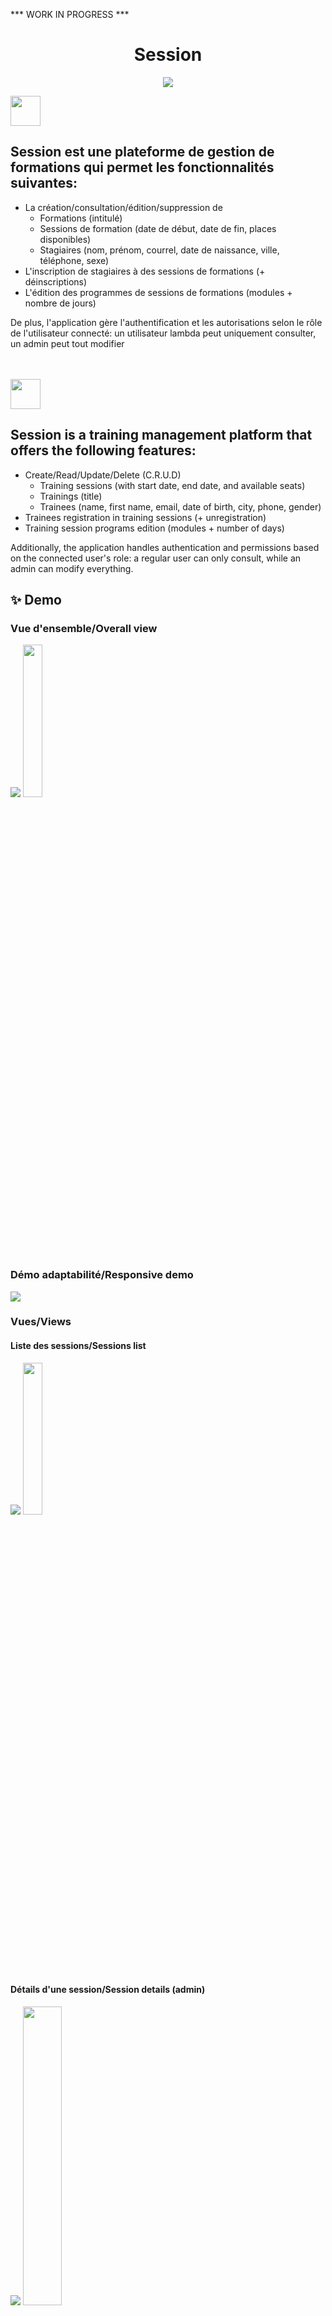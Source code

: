 *** WORK IN PROGRESS ***

<h1 align="center">Session</h1>
<p align="center">
    <img src="https://skillicons.dev/icons?i=symfony,php,html,css,js,jquery" />
</p>

<img src="https://hatscripts.github.io/circle-flags/flags/fr.svg" width="48">
<h2>Session est une plateforme de gestion de formations qui permet les fonctionnalités suivantes:</h2>

<ul>
    <li>La création/consultation/édition/suppression de 
        <ul>
            <li>Formations (intitulé)</li>
            <li>Sessions de formation (date de début, date de fin, places disponibles)</li>
            <li>Stagiaires (nom, prénom, courrel, date de naissance, ville, téléphone, sexe)</li>
        </ul>
    </li>
    <li>L'inscription de stagiaires à des sessions de formations (+ déinscriptions)</li>
    <li>L'édition des programmes de sessions de formations (modules + nombre de jours)</li>
</ul>

<p>De plus, l'application gère l'authentification et les autorisations selon le rôle de l'utilisateur connecté: un utilisateur lambda peut uniquement consulter, un admin peut tout modifier</p>

<br>
<br>

<img src="https://hatscripts.github.io/circle-flags/flags/gb.svg" width="48">
<h2>Session is a training management platform that offers the following features:</h2>

<ul>
    <li>Create/Read/Update/Delete (C.R.U.D)
        <ul>
            <li>Training sessions (with start date, end date, and available seats)</li>
            <li>Trainings (title)</li>
            <li>Trainees (name, first name, email, date of birth, city, phone, gender)</li>
        </ul>
    </li>
    <li>Trainees registration in training sessions (+ unregistration)</li>
    <li>Training session programs edition (modules + number of days)</li>
</ul>


<p>Additionally, the application handles authentication and permissions based on the connected user's role: a regular user can only consult, while an admin can modify everything.</p>

## ✨ Demo
<h3>Vue d'ensemble/Overall view</h3>
<div display="flex" flex-direction="row">
    <img src="https://raw.githubusercontent.com/Charlydcn/Session/master/public/img/demo/gif/overall_view.gif">
    <img src="https://raw.githubusercontent.com/Charlydcn/Session/master/public/img/demo/gif/overall_view_mobile.gif" width="25%">
</div>

<h3>Démo adaptabilité/Responsive demo</h3>
<img src="https://raw.githubusercontent.com/Charlydcn/Session/master/public/img/demo/gif/responsive.gif">

<h3>Vues/Views</h3>

<h4>Liste des sessions/Sessions list</h4>
<div display="flex" flex-direction="row">
    <img src="https://raw.githubusercontent.com/Charlydcn/Session/master/public/img/demo/session_index.gif">
    <img src="https://raw.githubusercontent.com/Charlydcn/Session/master/public/img/demo/session_index_mobile.png" width="25%">
</div>

<h4>Détails d'une session/Session details (admin)</h4>
<div display="flex" flex-direction="row">
    <img src="https://raw.githubusercontent.com/Charlydcn/Session/master/public/img/demo/session_show.gif">
    <img src="https://raw.githubusercontent.com/Charlydcn/Session/master/public/img/demo/session_show_mobile.gif" width="35%">
</div>

<h4>Édition d'une session/Session editing</h4>
<div display="flex" flex-direction="row">
    <img src="https://raw.githubusercontent.com/Charlydcn/Session/master/public/img/demo/session_edit.gif"><br>
    <img src="https://raw.githubusercontent.com/Charlydcn/Session/master/public/img/demo/session_edit_stag_mobile.gif" width="35%">
    <img src="https://raw.githubusercontent.com/Charlydcn/Session/master/public/img/demo/session_edit_programme_mobile.gif" width="35%">
</div>

<h4>Création d'une session/Session creation</h4>
<div display="flex" flex-direction="row">
    <img src="https://raw.githubusercontent.com/Charlydcn/Session/master/public/img/demo/session_new.gif"><br>
    <img src="https://raw.githubusercontent.com/Charlydcn/Session/master/public/img/demo/session_new_mobile.gif" width="35%">
</div>

<h4>Création d'un stagiaire/Trainee creation</h4>
<div display="flex" flex-direction="row">
    <img src="https://raw.githubusercontent.com/Charlydcn/Session/master/public/img/demo/stagiaire_new.gif">
    <img src="https://raw.githubusercontent.com/Charlydcn/Session/master/public/img/demo/stagiaire_new_mobile.png" width="35%">
    <p>Erreurs gérées/Errors handled (+ min Length)</p>
    <img src="https://raw.githubusercontent.com/Charlydcn/Session/master/public/img/demo/stagiaire_new_errors.png" width="35%">
</div>

<h4>Édition d'un stagiaire/Trainee edition</h4>
<div display="flex" flex-direction="row">
    <img src="https://raw.githubusercontent.com/Charlydcn/Session/master/public/img/demo/stagiaire_edit.gif">
    <img src="https://raw.githubusercontent.com/Charlydcn/Session/master/public/img/demo/stagiaire_edit_mobile.png" width="35%">
</div>

<h4>Création d'une formation/Training creation</h4>
<div display="flex" flex-direction="row">
    <img src="https://raw.githubusercontent.com/Charlydcn/Session/master/public/img/demo/formation_new.gif">
    <img src="https://raw.githubusercontent.com/Charlydcn/Session/master/public/img/demo/formation_new_mobile.gif">
</div>

<h4>Édition d'une formation/Training edition</h4>
<div display="flex" flex-direction="row">
    <img src="https://raw.githubusercontent.com/Charlydcn/Session/master/public/img/demo/formation_edit.gif">
    <img src="https://raw.githubusercontent.com/Charlydcn/Session/master/public/img/demo/formation_edit_mobile.gif">
</div>

<h4>Authentification/Authentication</h4>
<div display="flex" flex-direction="row">
    <img src="https://raw.githubusercontent.com/Charlydcn/Session/master/public/img/demo/registration.gif">
    <img src="https://raw.githubusercontent.com/Charlydcn/Session/master/public/img/demo/login_mobile.gif">
</div>
